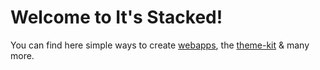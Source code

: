 # Welcome to It's Stacked!

You can find here simple ways to create [webapps](#), the [theme-kit](#) & many more.
